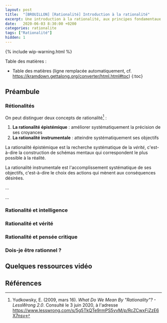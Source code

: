 ```yaml
---
layout: post
title:  "[BROUILLON] [Rationalité] Introduction à la rationalité"
excerpt: Une introduction à la rationalité, aux principes fondamentaux de la pensée critique, aux mécanismes de raisonnement et aux arguments fallacieux.
date:   2020-06-03 8:30:00 +0200
categories: rationalite
tags: ["Rationalité"]
hidden: 1
---
```


{% include wip-warning.html %}

Table des matières :

* Table des matières (ligne remplacée automatiquement, cf. <https://kramdown.gettalong.org/converter/html.html#toc>)
{:toc}

## Préambule

### Rétionalités

On peut distinguer deux concepts de rationalité[^rationality_less_wrong] :

1. **La rationalité épistémique** : améliorer systématiquement la précision de ses croyances
2. **La rationalité instrumentale** : atteindre systématiquement ses objectifs

La rationalité épistémique est la recherche systématique de la *vérité*, c'est-à-dire la construction de schémas mentaux qui correspondent le plus possible à la réalité.

La rationalité instrumentale est l'accomplissement systématique de ses objectifs, c'est-à-dire le choix des actions qui mènent aux conséquences désirées.

...

...

### Rationalité et intelligence

### Rationalité et vérité

### Rationalité et pensée critique

### Dois-je être rationnel ?

## Quelques ressources vidéo

<!-- <iframe width="560" height="315" src="https://www.youtube.com/embed/videoseries?list=PL8kpTYGNfAcbcbHO_jt9NYHP1KefT4Nfp" frameborder="0" allow="accelerometer; autoplay; encrypted-media; gyroscope; picture-in-picture" allowfullscreen></iframe> -->

## Références

[^rationality_less_wrong]: Yudkowsky, E. (2009, mars 16). *What Do We Mean By "Rationality"? - LessWrong 2.0*. Consulté le 3 juin 2020, à l'adresse <https://www.lesswrong.com/s/5g5TkQTe9rmPS5vvM/p/RcZCwxFiZzE6X7nsv>
